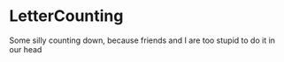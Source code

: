 # LetterCounting
 Some silly counting down, because friends and I are too stupid to do it in our head
